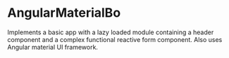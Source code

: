 # AngularMaterialBo

Implements a basic app with a lazy loaded module containing a header component and a complex functional reactive form component. Also uses Angular material UI framework.
